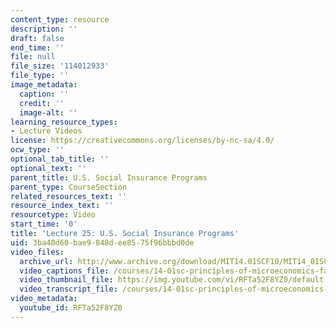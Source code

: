 ```yaml
---
content_type: resource
description: ''
draft: false
end_time: ''
file: null
file_size: '114012933'
file_type: ''
image_metadata:
  caption: ''
  credit: ''
  image-alt: ''
learning_resource_types:
- Lecture Videos
license: https://creativecommons.org/licenses/by-nc-sa/4.0/
ocw_type: ''
optional_tab_title: ''
optional_text: ''
parent_title: U.S. Social Insurance Programs
parent_type: CourseSection
related_resources_text: ''
resource_index_text: ''
resourcetype: Video
start_time: '0'
title: 'Lecture 25: U.S. Social Insurance Programs'
uid: 3ba40d60-bae9-848d-ee85-75f96bbbd0de
video_files:
  archive_url: http://www.archive.org/download/MIT14.01SCF10/MIT14_01SCF10_lec25_300k.mp4
  video_captions_file: /courses/14-01sc-principles-of-microeconomics-fall-2011/4f91d3591f6b58d1864a237315b8530a_RFTa52F8YZ0.vtt
  video_thumbnail_file: https://img.youtube.com/vi/RFTa52F8YZ0/default.jpg
  video_transcript_file: /courses/14-01sc-principles-of-microeconomics-fall-2011/91a621da763ded5beb7e5b9bb71e293f_RFTa52F8YZ0.pdf
video_metadata:
  youtube_id: RFTa52F8YZ0
---
```

